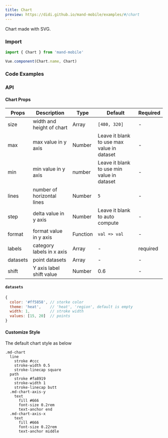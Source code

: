 ```yaml
---
title: Chart
preview: https://didi.github.io/mand-mobile/examples/#/chart
---
```


Chart made with SVG.

### Import

```javascript
import { Chart } from 'mand-mobile'

Vue.component(Chart.name, Chart)
```

### Code Examples
<!-- DEMO -->

### API

#### Chart Props
| Props | Description | Type | Default | Required |
|----|-----|------|------|------|
| size | width and height of chart | Array | `[480, 320]` | - |
| max | max value in y axis | Number | Leave it blank to use max value in dataset | - |
| min | min value in y axis | number | Leave it blank to use min value in dataset | - |
| lines | number of horizontal lines | Number | `5` | - |
| step | delta value in y axis | Number | Leave it blank to auto compute | - |
| format | format value in y axis | Function | `val => val` | - |
| labels | category labels in x axis | Array | - | required |
| datasets | point datasets | Array | - | - |
| shift | Y axis label shift value | Number | 0.6 | - |

#### `datasets`

```javascript
{
  color: '#ff5858', // storke color
  theme: 'heat',    // 'heat', 'region', default is empty
  width: 1,         // stroke width
  values: [15, 20]  // points
}
```

#### Customize Style
The default chart style as below

```stylus
.md-chart
  line
    stroke #ccc
    stroke-width 0.5
    stroke-linecap square
  path
    stroke #fa8919
    stroke-width 1
    stroke-linecap butt
  .md-chart-axis-y
    text
      fill #666
      font-size 0.2rem
      text-anchor end
  .md-chart-axis-x
    text
      fill #666
      font-size 0.22rem
      text-anchor middle
```
